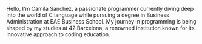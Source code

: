 Hello, I'm Camila Sanchez, a passionate programmer currently diving deep into the world of C language while pursuing a degree in Business Administration at EAE Business School. My journey in programming is being shaped by my studies at 42 Barcelona, a renowned institution known for its innovative approach to coding education.

